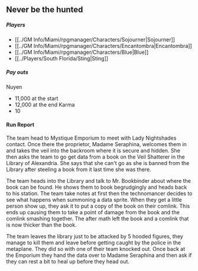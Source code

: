 ## Never be the hunted

##### Players
- [[../GM Info/Miami/rpgmanager/Characters/Sojourner|Sojourner]]
- [[../GM Info/Miami/rpgmanager/Characters/Encantombra|Encantombra]]
- [[../GM Info/Miami/rpgmanager/Characters/Blue|Blue]]
- [[../Players/South Florida/Sting|Sting]]

##### Pay outs
Nuyen
- 11,000 at the start
- 12,000 at the end
Karma
- 10

#### Run Report
The team head to Mystique Emporium to meet with Lady Nightshades contact. Once there the proprietor, Madame Seraphina, welcomes them in and takes the veil into the backroom where it is secure and hidden. She then asks the team to go get data from a book on the Veil Shatterer in the Library of Alexandria. She says that she can't go as she is banned from the Library after steeling a book from it last time she was there.

The team heads into the Library and talk to Mr. Bookbinder about where the book can be found. He shows them to book begrudgingly and heads back to his station. The team take notes at first then the technomancer decides to see what happens when summoning a data sprite. When they get a little person show up, they ask it to put a copy of the book on their comlink. This ends up causing them to take a point of damage from the book and the comlink smashing together. The after math left the book and a comlink that is now thicker than the book.

The team leaves the library just to be attacked by 5 hooded figures, they manage to kill them and leave before getting caught by the police in the metaplane. They did so with one of their team knocked out. Once back at the Emporium they hand the data over to Madame Seraphina and then ask if they can rest a bit to heal up before they head out.